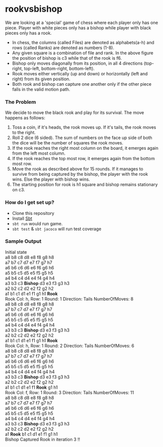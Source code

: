 # rookvsbishop #

We are looking at a 'special' game of chess where each player only has one piece.
Player with white pieces only has a bishop while player with black pieces only has
a rook.
* In chess, the columns (called Files) are denoted as alphabets(a-h) and rows (called
Ranks) are denoted as numbers (1-8).
* Any given square is a combination of file and rank. In the above figure the position of
bishop is c3 while that of the rook is f6.
* Bishop only moves diagonally from its position, in all 4 directions (top-right, top-left,
bottom-right, bottom-left).
* Rook moves either vertically (up and down) or horizontally (left and right) from its given
position.
* Both rook and bishop can capture one another only if the other piece falls in the valid
motion path.

### The Problem ###
We decide to move the black rook and play for its survival. The move happens as follows:
1. Toss a coin, if it's heads, the rook moves up. If it's tails, the rook moves to the right.
2. Roll 2 dice (6 sided). The sum of numbers on the face up side of both the dice will be the
number of squares the rook moves.
3. If the rook reaches the right most column on the board, it emerges again from the left
most column.
4. If the rook reaches the top most row, it emerges again from the bottom most row.
5. Move the rook as described above for 15 rounds. If it manages to survive from being
captured by the bishop, the player with the rook wins. Else the player with bishop wins.
6. The starting position for rook is h1 square and bishop remains stationary on c3.
### How do I get set up? ###

* Clone this repository
* Install [Sbt](https://www.scala-sbt.org/1.x/docs/Setup.html)
* `sbt run` would run game.
* `sbt test` & `sbt jacoco` will run test coverage


### Sample Output ###
Initial state\
a8        b8        c8        d8        e8        f8        g8        h8\
a7        b7        c7        d7        e7        f7        g7        h7\
a6        b6        c6        d6        e6        f6        g6        h6\
a5        b5        c5        d5        e5        f5        g5        h5\
a4        b4        c4        d4        e4        f4        g4        h4\
a3        b3        c3 **Bishop** d3        e3        f3        g3        h3\
a2        b2        c2        d2        e2        f2        g2        h2\
a1        b1        c1        d1        e1        f1        g1        h1 **Rook**\
Rook Col: h, Row: 1 Round: 1 Direction: Tails NumberOfMoves: 8\
a8        b8        c8        d8        e8        f8        g8        h8\
a7        b7        c7        d7        e7        f7        g7        h7\
a6        b6        c6        d6        e6        f6        g6        h6\
a5        b5        c5        d5        e5        f5        g5        h5\
a4        b4        c4        d4        e4        f4        g4        h4\
a3        b3        c3 **Bishop** d3        e3        f3        g3        h3\
a2        b2        c2        d2        e2        f2        g2        h2\
a1        b1        c1        d1        e1        f1        g1        h1 **Rook**\
Rook Col: h, Row: 1 Round: 2 Direction: Tails NumberOfMoves: 6\
a8        b8        c8        d8        e8        f8        g8        h8\
a7        b7        c7        d7        e7        f7        g7        h7\
a6        b6        c6        d6        e6        f6        g6        h6\
a5        b5        c5        d5        e5        f5        g5        h5\
a4        b4        c4        d4        e4        f4        g4        h4\
a3        b3        c3 **Bishop** d3        e3        f3        g3        h3\
a2        b2        c2        d2        e2        f2        g2        h2\
a1        b1        c1        d1        e1        f1 **Rook**   g1        h1\
Rook Col: f, Row: 1 Round: 3 Direction: Tails NumberOfMoves: 11\
a8        b8        c8        d8        e8        f8        g8        h8\
a7        b7        c7        d7        e7        f7        g7        h7\
a6        b6        c6        d6        e6        f6        g6        h6\
a5        b5        c5        d5        e5        f5        g5        h5\
a4        b4        c4        d4        e4        f4        g4        h4\
a3        b3        c3 **Bishop** d3        e3        f3        g3        h3\
a2        b2        c2        d2        e2        f2        g2        h2\
a1 **Rook**   b1        c1        d1        e1        f1        g1        h1\
Bishop Captured Rook in iteration 3 !!